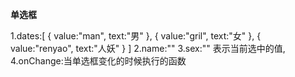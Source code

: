**单选框**

1.dates:[
    {
        value:"man",
        text:"男"
    },
    {
        value:"gril",
        text:"女"
    },
    {
        value:"renyao",
        text:"人妖"
    }
]
2.name:""
3.sex:"" 表示当前选中的值,
4.onChange:当单选框变化的时候执行的函数